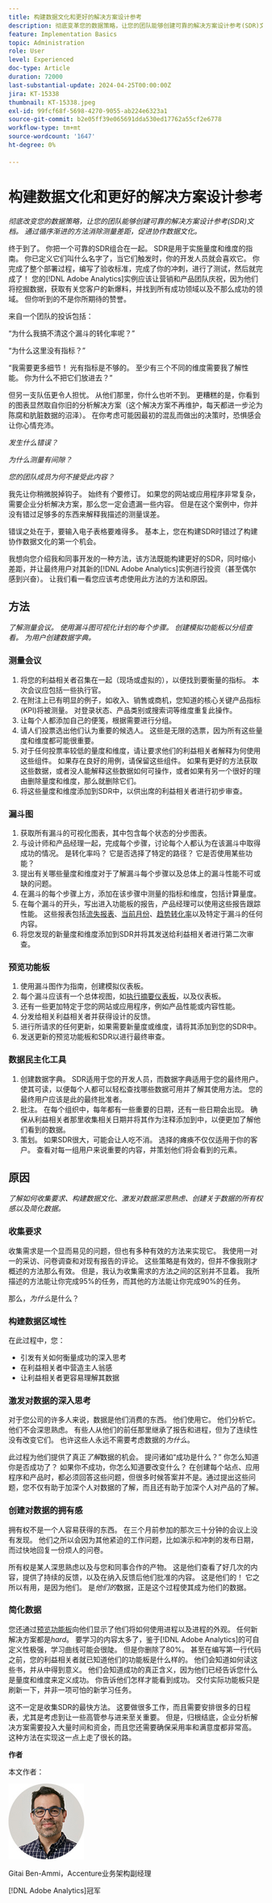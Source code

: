 ```yaml
---
title: 构建数据文化和更好的解决方案设计参考
description: 彻底变革您的数据策略，让您的团队能够创建可靠的解决方案设计参考(SDR)文档。 通过循序渐进的方法消除测量差距，并促进协作型的数据文化。
feature: Implementation Basics
topic: Administration
role: User
level: Experienced
doc-type: Article
duration: 72000
last-substantial-update: 2024-04-25T00:00:00Z
jira: KT-15338
thumbnail: KT-15338.jpeg
exl-id: 99fcf68f-5698-4270-9055-ab224e6323a1
source-git-commit: b2e05ff39e065691dda530ed17762a55cf2e6778
workflow-type: tm+mt
source-wordcount: '1647'
ht-degree: 0%

---
```


# 构建数据文化和更好的解决方案设计参考

_彻底改变您的数据策略，让您的团队能够创建可靠的解决方案设计参考(SDR)文档。 通过循序渐进的方法消除测量差距，促进协作数据文化。_

终于到了。 你把一个可靠的SDR组合在一起。 SDR是用于实施量度和维度的指南。 你已定义它们叫什么名字了，当它们触发时，你的开发人员就会喜欢它。 你完成了整个部署过程，编写了验收标准，完成了你的冲刺，进行了测试，然后就完成了！ 您的[!DNL Adobe Analytics]实例应该让营销和产品团队庆祝，因为他们将挖掘数据，获取有关您客户的新爆料，并找到所有成功领域以及不那么成功的领域。 但你听到的不是你所期待的赞誉。

来自一个团队的投诉包括：

“为什么我搞不清这个漏斗的转化率呢？”

“为什么这里没有指标？”

“我需要更多细节！ 光有指标是不够的。 至少有三个不同的维度需要我了解性能。 你为什么不把它们放进去？”

但另一支队伍更令人担忧。 从他们那里，你什么也听不到。 更糟糕的是，你看到的图表显然取自你旧的分析解决方案（这个解决方案不再维护，每天都进一步沦为陈腐和肮脏数据的沼泽）。 在你考虑可能因最初的混乱而做出的决策时，恐惧感会让你心情充沛。

_发生什么错误？_

_为什么测量有间隙？_

_您的团队成员为何不接受此内容？_

我先让你稍微脱掉钩子。 始终有&#x200B;_个_&#x200B;要修订。 如果您的网站或应用程序非常复杂，需要企业分析解决方案，那么您一定会遗漏一些内容。 但是在这个案例中，你并没有错过足够多的东西来解释我描述的测量误差。

错误之处在于，要输入电子表格要难得多。 基本上，您在构建SDR时错过了构建协作数据文化的第一个机会。

我想向您介绍我和同事开发的一种方法，该方法既能构建更好的SDR，同时缩小差距，并让最终用户对其新的[!DNL Adobe Analytics]实例进行投资（甚至偶尔感到兴奋）。 让我们看一看您应该考虑使用此方法的方法和原因。

## 方法

_了解测量会议。 使用漏斗图可视化计划的每个步骤。 创建模拟功能板以分组查看。 为用户创建数据字典。_

### 测量会议

1. 将您的利益相关者召集在一起（现场或虚拟的），以便找到要衡量的指标。 本次会议应包括一些执行官。
1. 在附注上已有明显的例子，如收入、销售或商机，您知道的核心关键产品指标(KPI)将被测量。 对登录状态、产品类别或搜索词等维度重复此操作。
1. 让每个人都添加自己的便笺，根据需要进行分组。
1. 请人们投票选出他们认为重要的候选人。 这些是无限的选票，因为所有这些量度和维度都可能很重要。
1. 对于任何投票率较低的量度和维度，请让要求他们的利益相关者解释为何使用这些组件。 如果存在良好的用例，请保留这些组件。 如果有更好的方法获取这些数据，或者没人能解释这些数据如何可操作，或者如果有另一个很好的理由删除量度和维度，那么就删除它们。
1. 将这些量度和维度添加到SDR中，以供出席的利益相关者进行初步审查。

### 漏斗图

1. 获取所有漏斗的可视化图表，其中包含每个状态的分步图表。
1. 与设计师和产品经理一起，完成每个步骤，讨论每个人都认为在该漏斗中取得成功的情况。 是转化率吗？ 它是否选择了特定的路径？ 它是否使用某些功能？
1. 提出有关哪些量度和维度对于了解漏斗每个步骤以及总体上的漏斗性能不可或缺的问题。
1. 在漏斗的每个步骤上方，添加在该步骤中测量的指标和维度，包括计算量度。
1. 在每个漏斗的开头，写出进入功能板的报告，产品经理可以使用这些报告跟踪性能。 这些报表包括[流失报表](https://experienceleague.adobe.com/en/docs/analytics/analyze/analysis-workspace/visualizations/fallout/fallout-flow)、[当前月份](https://experienceleague.adobe.com/en/docs/analytics/analyze/analysis-workspace/components/calendar-date-ranges/custom-date-ranges)、[趋势转化率](https://experienceleague.adobe.com/en/docs/analytics/analyze/analysis-workspace/visualizations/line)以及特定于漏斗的任何内容。
1. 将您发现的新量度和维度添加到SDR并将其发送给利益相关者进行第二次审查。

### 预览功能板

1. 使用漏斗图作为指南，创建模拟仪表板。
1. 每个漏斗应该有一个总体视图，如[执行摘要仪表板](driving-success-with-executive-summary-dashboards.md)，以及仪表板。
1. 还有一些更加特定于您的网站或应用程序，例如产品性能或内容性能。
1. 分发给相关利益相关者并获得设计的反馈。
1. 进行所请求的任何更新，如果需要新量度或维度，请将其添加到您的SDR中。
1. 发送更新的预览功能板和SDR以进行最终审查。

### 数据民主化工具

1. 创建数据字典。 SDR适用于您的开发人员，而数据字典适用于您的最终用户。 使其可读，以便每个人都可以轻松查找哪些数据可用并了解其使用方法。 您的最终用户应该是此的最终批准者。
1. 批注。 在每个组织中，每年都有一些重要的日期，还有一些日期会出现。 确保从利益相关者那里收集相关日期并将其作为注释添加到中，以便更加了解他们看到的数据。
1. 策划。 如果SDR很大，可能会让人吃不消。 选择的瘫痪不仅仅适用于你的客户。 查看对每一组用户来说重要的内容，并策划他们将会看到的元素。

## 原因

_了解如何收集要求、构建数据文化、激发对数据深思熟虑、创建关于数据的所有权感以及简化数据。_

### 收集要求

收集需求是一个显而易见的问题，但也有多种有效的方法来实现它。 我使用一对一的采访、问卷调查和对现有报告的评论。 这些策略是有效的，但并不像我刚才概述的方法那么有效。 但是，我认为收集需求的方法之间的区别并不显着。 我所描述的方法能让你完成95%的任务，而其他的方法能让你完成90%的任务。

那么，_为什么_&#x200B;是什么？

### 构建数据区域性

在此过程中，您：

* 引发有关如何衡量成功的深入思考
* 在利益相关者中营造主人翁感
* 让利益相关者更容易理解其数据

### 激发对数据的深入思考

对于您公司的许多人来说，数据是他们消费的东西。 他们使用它。 他们分析它。 他们不会深思熟虑。 有些人从他们的前任那里继承了报告和进程，但为了连续性没有改变它们。 也许这些人永远不需要考虑数据的&#x200B;_为什么_。

此过程为他们提供了真正&#x200B;_了解_&#x200B;数据的机会。 提问诸如“成功是什么？” 你怎么知道你是否成功了？ 如果你不成功，你怎么知道要改变什么？ 在创建每个站点、应用程序和产品时，都必须回答这些问题，但很多时候答案并不是。通过提出这些问题，您不仅有助于加深个人对数据的了解，而且还有助于加深个人对产品的了解。

### 创建对数据的拥有感

拥有权不是一个人容易获得的东西。 在三个月前参加的那次三十分钟的会议上没有发现。 他们之所以会因为其他紧迫的工作问题，比如演示和冲刺的发布日期，而过快地回复一份烦人的问卷。

所有权是某人深思熟虑以及与您和同事合作的产物。 这是他们查看了好几次的内容，提供了持续的反馈，以及在纳入反馈后他们批准的内容。 这是他们的！ 它之所以有用，是因为他们。 是&#x200B;_他们的_&#x200B;数据，正是这个过程使其成为他们的数据。

### 简化数据

您还通过[预览功能板](#the-preview-dashboards)向他们显示了他们将如何使用进程以及进程的外观。 任何新解决方案都是&#x200B;_hard_。 要学习的内容太多了，鉴于[!DNL Adobe Analytics]的可自定义性极强，学习曲线可能会很陡。 但是你删除了80%。 甚至在编写第一行代码之前，您的利益相关者就已知道他们的功能板是什么样的。 他们会知道如何读这些书，并从中得到意义。 他们会知道成功的真正含义，因为他们已经告诉您什么是量度和维度来定义成功。 你告诉他们怎样才能看到成功。 交付实际功能板只是刷新一下，并非一项可怕的新学习任务。

这不一定是收集SDR的最快方法。 这要做很多工作，而且需要安排很多的日程表，尤其是考虑到让一些高管参与进来至关重要。 但是，归根结底，企业分析解决方案需要投入大量时间和资金，而且您还需要确保采用率和满意度都非常高。 这种方法在实现这一点上走了很长的路。

**作者**

本文作者：

![吉他头像](assets/gitai-headshot-150.jpg)

Gitai Ben-Ammi，Accenture业务架构副经理

[!DNL Adobe Analytics]冠军
